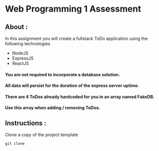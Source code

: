 # Web Programming 1 Assessment

## About : 
In this assignment you will create a fullstack ToDo application using the following technologies

- NodeJS
- ExpressJS
- ReactJS

#### You are not required to incorporate a database solution. 
#### All data will persist for the duration of the express server uptime.
#### There are 4 ToDos already hardcoded for you in an array named FakeDB. 
#### Use this array when adding / removing ToDos.


## Instructions : 

Clone a copy of the project template
```
git clone 

```
